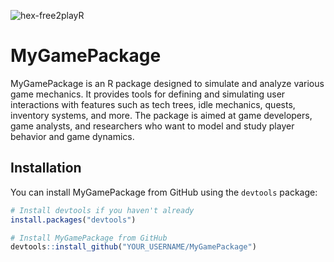 ![hex-free2playR](https://github.com/lrodeck/free2playR/assets/41971053/09689101-107f-41f9-90ae-3db26afcbedd)

# MyGamePackage

MyGamePackage is an R package designed to simulate and analyze various game mechanics. It provides tools for defining and simulating user interactions with features such as tech trees, idle mechanics, quests, inventory systems, and more. The package is aimed at game developers, game analysts, and researchers who want to model and study player behavior and game dynamics.

## Installation

You can install MyGamePackage from GitHub using the `devtools` package:

```r
# Install devtools if you haven't already
install.packages("devtools")

# Install MyGamePackage from GitHub
devtools::install_github("YOUR_USERNAME/MyGamePackage")


```

